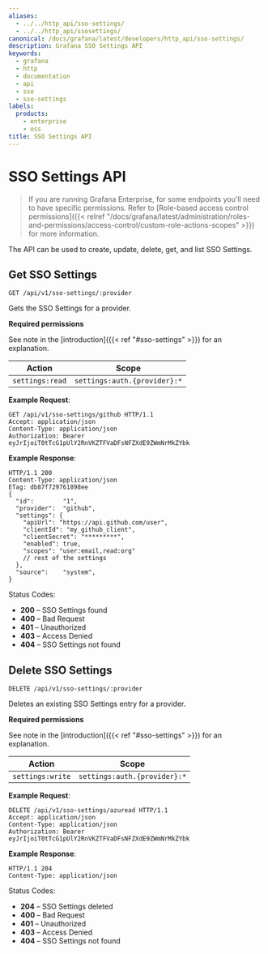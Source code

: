 ```yaml
---
aliases:
  - ../../http_api/sso-settings/
  - ../../http_api/ssosettings/
canonical: /docs/grafana/latest/developers/http_api/sso-settings/
description: Grafana SSO Settings API
keywords:
  - grafana
  - http
  - documentation
  - api
  - sso
  - sso-settings
labels:
  products:
    - enterprise
    - oss
title: SSO Settings API
---
```


# SSO Settings API

> If you are running Grafana Enterprise, for some endpoints you'll need to have specific permissions. Refer to [Role-based access control permissions]({{< relref "/docs/grafana/latest/administration/roles-and-permissions/access-control/custom-role-actions-scopes" >}}) for more information.

The API can be used to create, update, delete, get, and list SSO Settings.

## Get SSO Settings

`GET /api/v1/sso-settings/:provider`

Gets the SSO Settings for a provider.

**Required permissions**

See note in the [introduction]({{< ref "#sso-settings" >}}) for an explanation.

| Action          | Scope                        |
| --------------- | ---------------------------- |
| `settings:read` | `settings:auth.{provider}:*` |

**Example Request**:

```http
GET /api/v1/sso-settings/github HTTP/1.1
Accept: application/json
Content-Type: application/json
Authorization: Bearer eyJrIjoiT0tTcG1pUlY2RnVKZTFVaDFsNFZXdE9ZWmNrMkZYbk
```

**Example Response**:

```http
HTTP/1.1 200
Content-Type: application/json
ETag: db87f729761898ee
{
  "id":        "1",
  "provider":  "github",
  "settings": {
    "apiUrl": "https://api.github.com/user",
    "clientId": "my_github_client",
    "clientSecret": "*********",
    "enabled": true,
    "scopes": "user:email,read:org"
    // rest of the settings
  },
  "source":    "system",
}
```

Status Codes:

- **200** – SSO Settings found
- **400** – Bad Request
- **401** – Unauthorized
- **403** – Access Denied
- **404** – SSO Settings not found

## Delete SSO Settings

`DELETE /api/v1/sso-settings/:provider`

Deletes an existing SSO Settings entry for a provider.

**Required permissions**

See note in the [introduction]({{< ref "#sso-settings" >}}) for an explanation.

| Action           | Scope                        |
| ---------------- | ---------------------------- |
| `settings:write` | `settings:auth.{provider}:*` |

**Example Request**:

```http
DELETE /api/v1/sso-settings/azuread HTTP/1.1
Accept: application/json
Content-Type: application/json
Authorization: Bearer eyJrIjoiT0tTcG1pUlY2RnVKZTFVaDFsNFZXdE9ZWmNrMkZYbk
```

**Example Response**:

```http
HTTP/1.1 204
Content-Type: application/json
```

Status Codes:

- **204** – SSO Settings deleted
- **400** – Bad Request
- **401** – Unauthorized
- **403** – Access Denied
- **404** – SSO Settings not found
